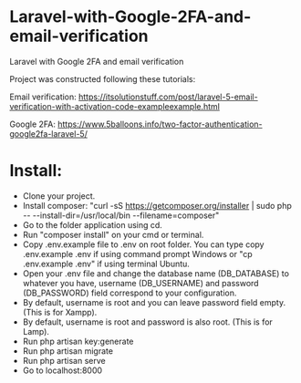 # Laravel-with-Google-2FA-and-email-verification
Laravel with Google 2FA and email verification

Project was constructed following these tutorials:

Email verification: https://itsolutionstuff.com/post/laravel-5-email-verification-with-activation-code-exampleexample.html

Google 2FA: https://www.5balloons.info/two-factor-authentication-google2fa-laravel-5/

# Install:

- Clone your project.
- Install composer: "curl -sS https://getcomposer.org/installer | sudo php -- --install-dir=/usr/local/bin --filename=composer"
- Go to the folder application using cd.
- Run "composer install" on your cmd or terminal.
- Copy .env.example file to .env on root folder. You can type copy .env.example .env if using command prompt Windows or "cp .env.example .env" if using terminal Ubuntu.
- Open your .env file and change the database name (DB_DATABASE) to whatever you have, username (DB_USERNAME) and password (DB_PASSWORD) field correspond to your configuration.
- By default, username is root and you can leave password field empty. (This is for Xampp).
- By default, username is root and password is also root. (This is for Lamp).
- Run php artisan key:generate
- Run php artisan migrate
- Run php artisan serve
- Go to localhost:8000


